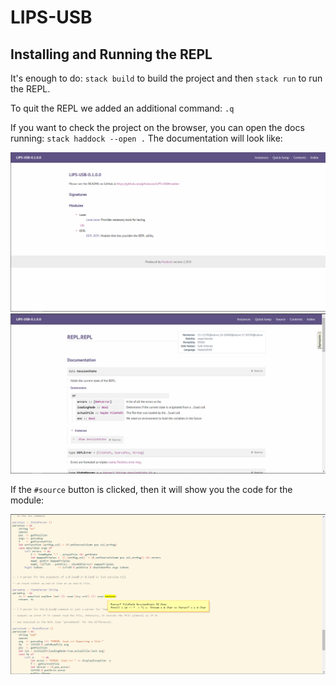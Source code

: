 # LIPS-USB

## Installing and Running the REPL

It's enough to do: `stack build` to build the project and then `stack run` to run the REPL.

To quit the REPL we added an additional command: `.q`

If you want to check the project on the browser, you can open the docs running: `stack haddock --open .` The documentation will look like:

<center>

![main page](/Imgs/haddock1.PNG)
![main page](/Imgs/haddock2.PNG)

</center>

If the `#source` button is clicked, then it will show you the code for the module:

<center>

![main page](/Imgs/haddock3.PNG)

</center>

